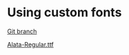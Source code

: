 # Using custom fonts 


[Git branch](https://github.com/codiku/react-native-meteo/tree/005-EN-fonts)

[Alata-Regular.ttf](https://github.com/codiku/ressources/blob/master/Alata-Regular.ttf)